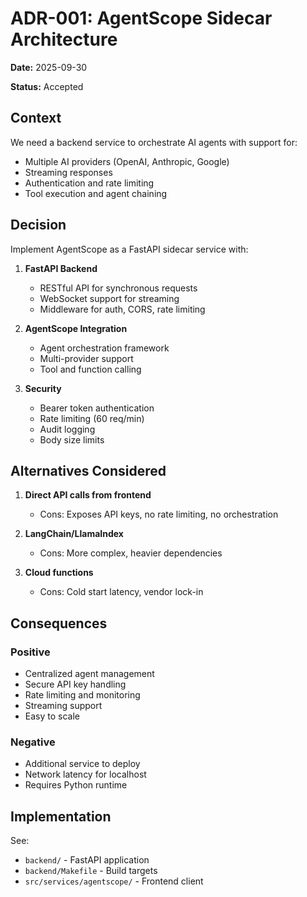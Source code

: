 # ADR-001: AgentScope Sidecar Architecture

**Date:** 2025-09-30

**Status:** Accepted

## Context

We need a backend service to orchestrate AI agents with support for:
- Multiple AI providers (OpenAI, Anthropic, Google)
- Streaming responses
- Authentication and rate limiting
- Tool execution and agent chaining

## Decision

Implement AgentScope as a FastAPI sidecar service with:

1. **FastAPI Backend**
   - RESTful API for synchronous requests
   - WebSocket support for streaming
   - Middleware for auth, CORS, rate limiting

2. **AgentScope Integration**
   - Agent orchestration framework
   - Multi-provider support
   - Tool and function calling

3. **Security**
   - Bearer token authentication
   - Rate limiting (60 req/min)
   - Audit logging
   - Body size limits

## Alternatives Considered

1. **Direct API calls from frontend**
   - Cons: Exposes API keys, no rate limiting, no orchestration

2. **LangChain/LlamaIndex**
   - Cons: More complex, heavier dependencies

3. **Cloud functions**
   - Cons: Cold start latency, vendor lock-in

## Consequences

### Positive
- Centralized agent management
- Secure API key handling
- Rate limiting and monitoring
- Streaming support
- Easy to scale

### Negative
- Additional service to deploy
- Network latency for localhost
- Requires Python runtime

## Implementation

See:
- `backend/` - FastAPI application
- `backend/Makefile` - Build targets
- `src/services/agentscope/` - Frontend client
